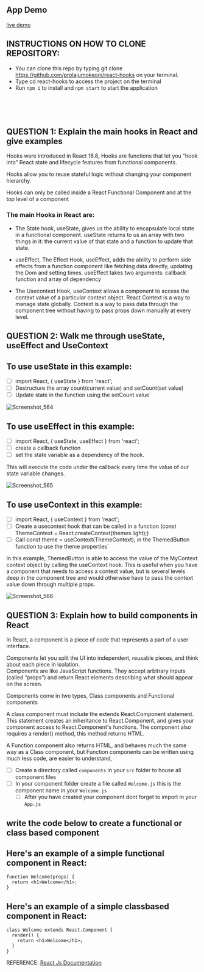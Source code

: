 ## App Demo
[live demo](https://user-images.githubusercontent.com/69638013/208470065-4df545eb-303d-40bd-a1c3-b83c3211b3f6.mp4)

## INSTRUCTIONS ON HOW TO CLONE REPOSITORY:
- You can clone this repo by typing git clone https://github.com/prolajumokeoni/react-hooks on your terminal.
- Type cd react-hooks to access the project on the terminal
- Run `npm i` to install  and `npm start` to start the application

<br />
<br />
<br />

## QUESTION 1:  Explain the main hooks in React and give examples

Hooks were introduced in React 16.8, Hooks are functions that let you “hook into” React state and lifecycle features from functional components.

Hooks allow you to reuse stateful logic without changing your component hierarchy. 

Hooks can only be called inside a React Functional Component and  at the top level of a component

### The main Hooks in React are: 

- The State hook, useState, gives us the ability to encapsulate local state in a functional component. useState returns to us an array with two things in it: the current value of that state and a function to update that state. 




- useEffect, The Effect Hook, useEffect, adds the ability to perform side effects from a function component like fetching data directly, updating the Dom and setting times.  useEffect takes two arguments: callback function and array of dependency 



- The Usecontext Hook, useContext allows a component to access the context value of a particular context object. React Context is a way to manage state globally. Context is a way to pass data through the component tree without having to pass props down manually at every level.



 

## QUESTION 2: Walk me through useState, useEffect and UseContext

## To use useState in this example:
- [ ] import React, { useState } from 'react';
- [ ] Destructure the array count(current value) and setCount(set value)
- [ ] Update state in the function using the setCount value`

![Screenshot_564](https://user-images.githubusercontent.com/69638013/208421985-75082a14-7b1b-4782-9621-e0908e905427.png)

## To use useEffect in this example:
- [ ] import React, { useState, useEffect } from 'react';
- [ ] create a callback function
- [ ] set the state variable as a dependency of the hook.  

This will execute the code under the callback every time the value of our state variable changes. 

![Screenshot_565](https://user-images.githubusercontent.com/69638013/208421980-2a0c49dd-4d6f-40cf-8833-f063a557004e.png)

## To use useContext in this example: 
 
- [ ] import React, { useContext } from 'react';
- [ ] Create a  usecontext hook that can be called in a function (const ThemeContext = React.createContext(themes.light);)
- [ ] Call const theme = useContext(ThemeContext); in the ThemedButton function to use the theme properties`
 
In this example, ThemedButton is able to access the value of the MyContext context object by calling the useContext hook. This is useful when you have a component that needs to access a context value, but is several levels deep in the component tree and would otherwise have to pass the context value down through multiple props.


![Screenshot_566](https://user-images.githubusercontent.com/69638013/208421975-f85c0f4d-83cd-4589-abf8-3b34a5b25733.png)





## QUESTION 3: Explain how to build components in React
In React, a component is a piece of code that represents a part of a user interface.

Components let you split the UI into independent, reusable pieces, and think about each piece in isolation.  
Components are like JavaScript functions. They accept arbitrary inputs (called “props”) and return React elements describing what should appear on the screen.
 

Components come in two types, Class components and Functional components 

A class component must include the extends React.Component statement. This statement creates an inheritance to React.Component, and gives your component access to React.Component's functions.
The component also requires a render() method, this method returns HTML.


A Function component also returns HTML, and behaves much the same way as a Class component, but Function components can be written using much less code, are easier to understand,



- [ ] Create a directory called `components` in your `src` folder to house all component files
- [ ] In your component folder create a file called `Welcome.js` this is the component name in your `Welcome.js`
  - [ ] After you have created your component dont forget to import in your `App.js`
	
## write  the code below to create a functional or class based component
## Here's an example of a simple functional component in React:

```
function Welcome(props) {
  return <h1>Welcome</h1>;
}
```
## Here's an example of a simple classbased component in React:

```
class Welcome extends React.Component {
  render() {
    return <h1>Welcome</h1>;
  }
}
```



REFERENCE: [React Js Documentation](https://reactjs.org/)





